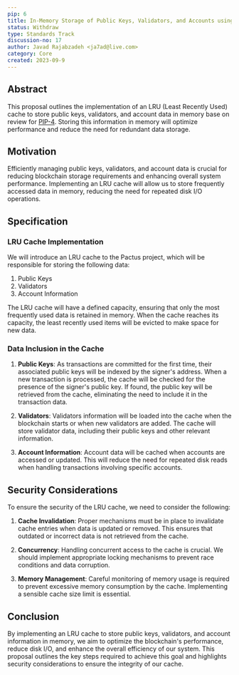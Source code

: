 ```yaml
---
pip: 6
title: In-Memory Storage of Public Keys, Validators, and Accounts using LRU Cache
status: Withdraw
type: Standards Track
discussion-no: 17
author: Javad Rajabzadeh <ja7ad@live.com>
category: Core
created: 2023-09-9
---
```

## Abstract

This proposal outlines the implementation of an LRU (Least Recently Used) cache to store
public keys, validators, and account data in memory base on review for
[PIP-4](https://pips.pactus.org/PIPs/pip-4).
Storing this information in memory will optimize performance and reduce the need for redundant data storage.

## Motivation

Efficiently managing public keys, validators, and account data is crucial for
reducing blockchain storage requirements and enhancing overall system performance.
Implementing an LRU cache will allow us to store frequently accessed data in memory,
reducing the need for repeated disk I/O operations.

## Specification

### LRU Cache Implementation

We will introduce an LRU cache to the Pactus project, which will be responsible for storing the following data:

1. Public Keys
2. Validators
3. Account Information

The LRU cache will have a defined capacity, ensuring that only the
most frequently used data is retained in memory.
When the cache reaches its capacity, the least recently used items will be evicted to make space for new data.

### Data Inclusion in the Cache

1. **Public Keys**:
   As transactions are committed for the first time, their associated public keys will be indexed by the signer's address.
   When a new transaction is processed, the cache will be checked for the presence of the signer's public key.
   If found, the public key will be retrieved from the cache, eliminating the need to include it in the transaction data.

2. **Validators**:
   Validators information will be loaded into the cache when the blockchain starts or when new validators are added.
   The cache will store validator data, including their public keys and other relevant information.

3. **Account Information**:
   Account data will be cached when accounts are accessed or updated.
   This will reduce the need for repeated disk reads when handling transactions involving specific accounts.

## Security Considerations

To ensure the security of the LRU cache, we need to consider the following:

1. **Cache Invalidation**:
   Proper mechanisms must be in place to invalidate cache entries when data is updated or removed.
   This ensures that outdated or incorrect data is not retrieved from the cache.

2. **Concurrency**:
   Handling concurrent access to the cache is crucial.
   We should implement appropriate locking mechanisms to prevent race conditions and data corruption.

3. **Memory Management**:
   Careful monitoring of memory usage is required to prevent excessive memory consumption by the cache.
   Implementing a sensible cache size limit is essential.

## Conclusion

By implementing an LRU cache to store public keys, validators, and account information in memory,
we aim to optimize the blockchain's performance, reduce disk I/O, and enhance the overall efficiency of our system.
This proposal outlines the key steps required to achieve this goal and
highlights security considerations to ensure the integrity of our cache.
